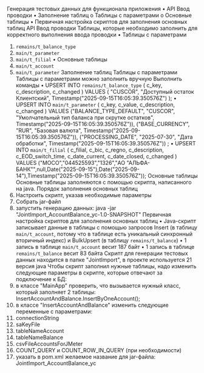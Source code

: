 Генерация тестовых данных для функционала приложения
•	API Ввод проводки
•	Заполнение таблиц 
o	Таблицы с параметрами
o	Основные таблицы
•	Первичная настройка скриптов для заполнения основных таблиц
API Ввод проводки
Таблицы, которые необходимо заполнить для корректного выполнения ввода проводки
•	Таблицы с параметрами
1.	`remains/t_balance_type` 
2.	`main/t_parameter`
3.	`main/t_filial`
•	Основные таблицы
1.	`main/t_account`
2.	`main/t_parameter`
Заполнение таблиц
Таблицы с параметрами
Таблицы с параметрами можно заполнить вручную
Выполнить команды
•	UPSERT INTO `remains/t_balance_type` 
( c_key, c_description, c_changed )
VALUES (  "CUSCOR", "Доступный остаток Клиентский", Timestamp("2025-09-15T16:05:39.350576Z") );
•	UPSERT INTO `main/t_parameter`
( c_key, c_value, c_description, c_changed )
VALUES 
("BALANCE_TYPE_DEFAULT", "CUSCOR", "Умолчательный тип баланса при скрутке остатков", Timestamp("2025-09-15T16:05:39.350576Z")),
("BASE_CURRENCY", "RUR", "Базовая валюта", Timestamp("2025-09-15T16:05:39.350576Z")),
("PROCESSING_DATE", "2025-07-30", "Дата обработки", Timestamp("2025-09-15T16:05:39.350576Z"))
;
•	UPSERT INTO `main/t_filial`
( c_filial, c_bic, c_regno, c_description, c_EOD_switch_time, c_date_current, c_date_closed, c_changed )
VALUES ("MOCO","044525593","1326","АО \"АЛЬФА-БАНК\"",null,Date("2025-09-15"),Date("2025-09-14"),Timestamp("2025-09-15T16:05:39.350576Z"));
Основные таблицы
Основные таблицы заполняются с помощью скрипта, написанного на java.
Порядок заполнения основных таблиц
1.	Настроить скрипт, указав необходимые параметры
2.	Собрать jar-файл
3.	запустить генерацию данных: java -jar "JointImport_AccountBalance_yc-1.0-SNAPSHOT"
Первичная настройка скриптов для заполнения основных таблиц
•	Java-скрипт записывает данные в таблицы с помощью запросов Insert (в таблицу `main/t_account`, потому что в таблице есть уникальный синхронный вторичный индекс) и BulkUpsert (в таблицу `remains/t_balance`)
•	1 запись в таблице `main/t_account` весит 187 байт
•	1 запись в таблице `remains/t_balance` весит 83 байта
Скрипт для генерации тестовых данных находится в папке "JointImport", в проекте используется 21 версия java
Чтобы скрипт заполнил нужные таблицы, надо изменить следующие параметры в скрипте, которые отвечают за подключение к БД:
1.	в классе "MainApp" проверить, что вызывается нужный класс, который заполняет 2 таблицы: InsertAccountAndBalance.InsertByOneAccount();
2.	в классе "InsertAccountAndBalance" изменить следующие переменные с параметрами: 
1.	connectionString
2.	saKeyFile
3.	tableNameAccount
4.	tableNameBalance
5.	csvFileAccountsForJMeter
6.	COUNT_QUERY и COUNT_ROW_IN_QUERY (при необходимости)
3.	указать в pom.xml желаемое название для jar-файла: <artifactId>JointImport_AccountBalance_yc</artifactId>
